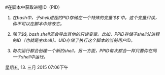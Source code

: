 #在脚本中获取进程ID（PID） 

1. *在bash中，子shell进程的PID存储在一个特殊的变量‘$$’中。这个变量只读，你不可以在脚本中修改它。*

2. *除了$$, bash shell还会导出其他的只读变量。比如，PPID存储子shell父进程的ID（也就是主shell）。UID存储了执行这个脚本的当前用户ID。*

3. _每次运行都会创建一个新的shell。另一方面，PPID每次都会一样只要你在同一个shell中运行。_

星期五, 13. 三月 2015 07:06下午 



